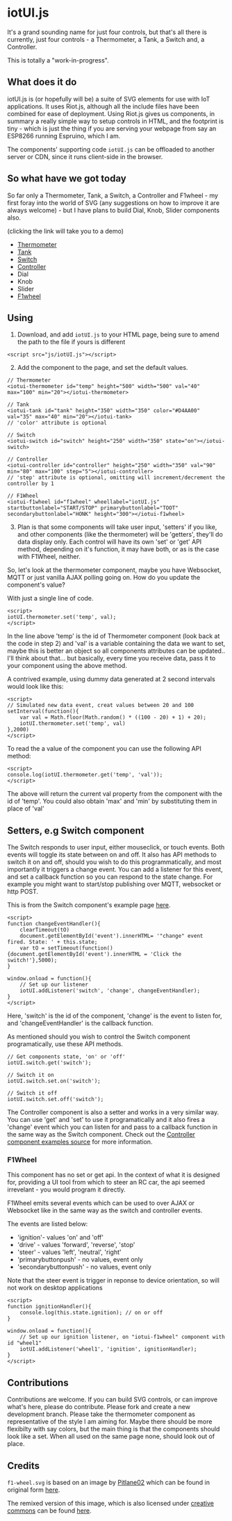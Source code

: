 # iotUI.js

It's a grand sounding name for just four controls, but that's all there is currently, just four controls - a Thermometer, a Tank, a Switch and, a Controller.

This is totally a "work-in-progress".

## What does it do

iotUI.js is (or hopefully will be) a suite of SVG elements for use with IoT applications. It uses Riot.js, although all the include files have been combined for ease of deployment. Using Riot.js gives us components, in summary a really simple way to setup controls in HTML, and the footprint is tiny - which is just the thing if you are serving your webpage from say an ESP8266 running Espruino, which I am. 

The components' supporting code ```iotUI.js``` can be offloaded to another server or CDN, since it runs client-side in the browser.

## So what have we got today

So far only a Thermometer, Tank, a Switch, a Controller and F1wheel -  my first foray into the world of SVG (any suggestions on how to improve it are always welcome) - but I have plans to build Dial, Knob, Slider components also. 

(clicking the link will take you to a demo)

- [Thermometer](https://rawgit.com/olliephillips/iotUI.js/master/examples/thermometer.html)
- [Tank](https://rawgit.com/olliephillips/iotUI.js/master/examples/tank.html)
- [Switch](https://rawgit.com/olliephillips/iotUI.js/master/examples/switch.html)
- [Controller](https://rawgit.com/olliephillips/iotUI.js/master/examples/controller.html)
- Dial
- Knob
- Slider
- [F1wheel](https://rawgit.com/olliephillips/iotUI.js/master/examples/f1wheel.html)


## Using

1) Download, and add ```iotUI.js``` to your HTML page, being sure to amend the path to the file if yours is different

```
<script src="js/iotUI.js"></script>
```

2) Add the component to the page, and set the default values.

```
// Thermometer
<iotui-thermometer id="temp" height="500" width="500" val="40" max="100" min="20"></iotui-thermometer>

// Tank
<iotui-tank id="tank" height="350" width="350" color="#D4AA00" val="35" max="40" min="20"></iotui-tank>
// 'color' attribute is optional

// Switch
<iotui-switch id="switch" height="250" width="350" state="on"></iotui-switch>

// Controller
<iotui-controller id="controller" height="250" width="350" val="90" min="80" max="100" step="5"></iotui-controller>
// 'step' attribute is optional, omitting will increment/decrement the controller by 1

// F1Wheel
<iotui-f1wheel id="f1wheel" wheellabel="iotUI.js" startbuttonlabel="START/STOP" primarybuttonlabel="TOOT" secondarybuttonlabel="HONK" height="300"></iotui-f1wheel>

```
3) Plan is that some components will take user input, 'setters' if you like, and other components (like the thermometer) will be 'getters', they'll do data display only. Each control will have its own 'set' or 'get' API method, depending on it's function, it may have both, or as is the case with F1Wheel, neither.

So, let's look at the thermometer component, maybe you have Websocket, MQTT or just vanilla AJAX polling going on. How do you update the component's value?

With just a single line of code.

```
<script>
iotUI.thermometer.set('temp', val);
</script>
```

In the line above 'temp' is the id of Thermometer component (look back at the code in step 2) and 'val' is a variable containing the data we want to set, maybe this is better an object so all components attributes can be updated.. I'll think about that... but basically, every time you receive data, pass it to your component using the above method.

A contrived example, using dummy data generated at 2 second intervals would look like this:

```
<script>
// Simulated new data event, creat values between 20 and 100
setInterval(function(){
	var val = Math.floor(Math.random() * ((100 - 20) + 1) + 20);
	iotUI.thermometer.set('temp', val)
},2000)
</script>
```

To read the a value of the component you can use the following API method:

```
<script>	
console.log(iotUI.thermometer.get('temp', 'val'));
</script>
```
The above will return the current val property from the component with the id of 'temp'. You could also obtain 'max' and 'min' by substituting them in place of 'val'

## Setters, e.g Switch component
The Switch responds to user input, either mouseclick, or touch events. Both events will toggle its state between on and off. It also has API methods to switch it on and off, should you wish to do this programmatically, and most importantly it triggers a change event. You can add a listener for this event, and set a callback function so you can respond to the state change. For example you might want to start/stop publishing over MQTT, websocket or http POST.

This is from the Switch component's example page [here](https://rawgit.com/olliephillips/iotUI.js/master/examples/switch.html). 

```
<script>
function changeEventHandler(){
	clearTimeout(tO)
	document.getElementById('event').innerHTML= '"change" event  fired. State: ' + this.state;
	var tO = setTimeout(function(){document.getElementById('event').innerHTML = 'Click the switch!'},5000);
}

window.onload = function(){	
	// Set up our listener
	iotUI.addListener('switch', 'change', changeEventHandler);
}
</script>
``` 
Here, 'switch' is the id of the component, 'change' is the event to listen for, and 'changeEventHandler' is the callback function.

As mentioned should you wish to control the Switch component programatically, use these API methods.

```
// Get components state, 'on' or 'off'
iotUI.switch.get('switch');

// Switch it on
iotUI.switch.set.on('switch');

// Switch it off
iotUI.switch.set.off('switch');
```

The Controller component is also a setter and works in a very similar way. You can use 'get' and 'set' to use it programatically and it also fires a 'change' event which you can listen for and pass to a callback function in the same way as the Switch component. Check out the [Controller component examples source](https://rawgit.com/olliephillips/iotUI.js/master/examples/controller.html) for more information.

### F1Wheel

This component has no set or get api. In the context of what it is designed for, providing a UI tool from which to steer an RC car, the api seemed irrevelant - you would program it directly.

F1Wheel emits several events which can be used to over AJAX or Websocket like in the same way as the switch and controller events.

The events are listed below:

* 'ignition'- values 'on' and 'off'
* 'drive' - values 'forward', 'reverse', 'stop'
* 'steer' - values 'left', 'neutral', 'right'
* 'primarybuttonpush' - no values, event only
* 'secondarybuttonpush' - no values, event only

Note that the steer event is trigger in reponse to device orientation, so will not work on desktop applications

```
<script>
function ignitionHandler(){
	console.log(this.state.ignition); // on or off
}

window.onload = function(){	
	// Set up our ignition listener, on "iotui-f1wheel" component with id "wheel1"
	iotUI.addListener('wheel1', 'ignition', ignitionHandler);
}
</script>
``` 

## Contributions

Contributions are welcome. If you can build SVG controls, or can improve what's here, please do contribute.  Please fork and create a new development branch. Please take the thermometer component as representative of the style I am aiming for. Maybe there should be more flexibilty with say colors, but the main thing is that the components should look like a set. When all used on the same page none, should look out of place.

## Credits

`f1-wheel.svg` is based on an image by [Pitlane02](https://commons.wikimedia.org/wiki/User:Pitlane02) which can be found in original form [here](https://commons.wikimedia.org/wiki/File:Formula_one_steering_wheel_back.svg).

The remixed version of this image, which is also licensed under [creative commons](https://en.wikipedia.org/wiki/Creative_Commons) can be found [here](https://rawgit.com/olliephillips/iotUI.js/master/svg_files/f1-wheel.svg).

